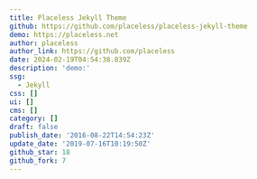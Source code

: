 ```yaml
---
title: Placeless Jekyll Theme
github: https://github.com/placeless/placeless-jekyll-theme
demo: https://placeless.net
author: placeless
author_link: https://github.com/placeless
date: 2024-02-19T04:54:38.839Z
description: 'demo:'
ssg:
  - Jekyll
css: []
ui: []
cms: []
category: []
draft: false
publish_date: '2016-08-22T14:54:23Z'
update_date: '2019-07-16T10:19:50Z'
github_star: 18
github_fork: 7
---
```

